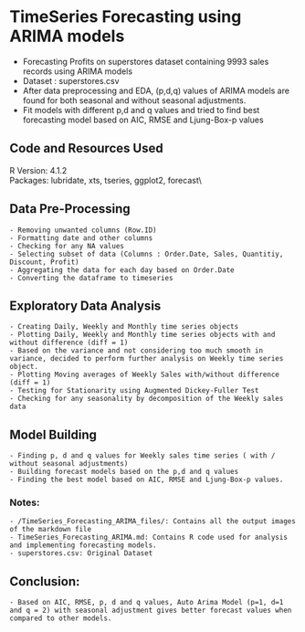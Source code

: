 # TimeSeries Forecasting using ARIMA models
- Forecasting Profits on superstores dataset containing 9993 sales records using ARIMA models
- Dataset : superstores.csv
- After data preprocessing and EDA, (p,d,q) values of ARIMA models are found for both seasonal and without seasonal adjustments.
- Fit models with different p,d and q values and tried to find best forecasting model based on AIC, RMSE and Ljung-Box-p values

## Code and Resources Used
R Version: 4.1.2\
Packages: lubridate, xts, tseries, ggplot2, forecast\

## Data Pre-Processing
	- Removing unwanted columns (Row.ID)
	- Formatting date and other columns
	- Checking for any NA values 
	- Selecting subset of data (Columns : Order.Date, Sales, Quantitiy, Discount, Profit) 
	- Aggregating the data for each day based on Order.Date
	- Converting the dataframe to timeseries
	
## Exploratory Data Analysis
	- Creating Daily, Weekly and Monthly time series objects 
	- Plotting Daily, Weekly and Monthly time series objects with and without difference (diff = 1)
	- Based on the variance and not considering too much smooth in variance, decided to perform further analysis on Weekly time series object.
	- Plotting Moving averages of Weekly Sales with/without difference (diff = 1)
	- Testing for Stationarity using Augmented Dickey-Fuller Test
	- Checking for any seasonality by decomposition of the Weekly sales data 
	
## Model Building
	- Finding p, d and q values for Weekly sales time series ( with / without seasonal adjustments) 
	- Building forecast models based on the p,d and q values
	- Finding the best model based on AIC, RMSE and Ljung-Box-p values.
		
### Notes:
	- /TimeSeries_Forecasting_ARIMA_files/: Contains all the output images of the markdown file
	- TimeSeries_Forecasting_ARIMA.md: Contains R code used for analysis and implementing forecasting models.
	- superstores.csv: Original Dataset 

## Conclusion:
	- Based on AIC, RMSE, p, d and q values, Auto Arima Model (p=1, d=1 and q = 2) with seasonal adjustment gives better forecast values when compared to other models.
